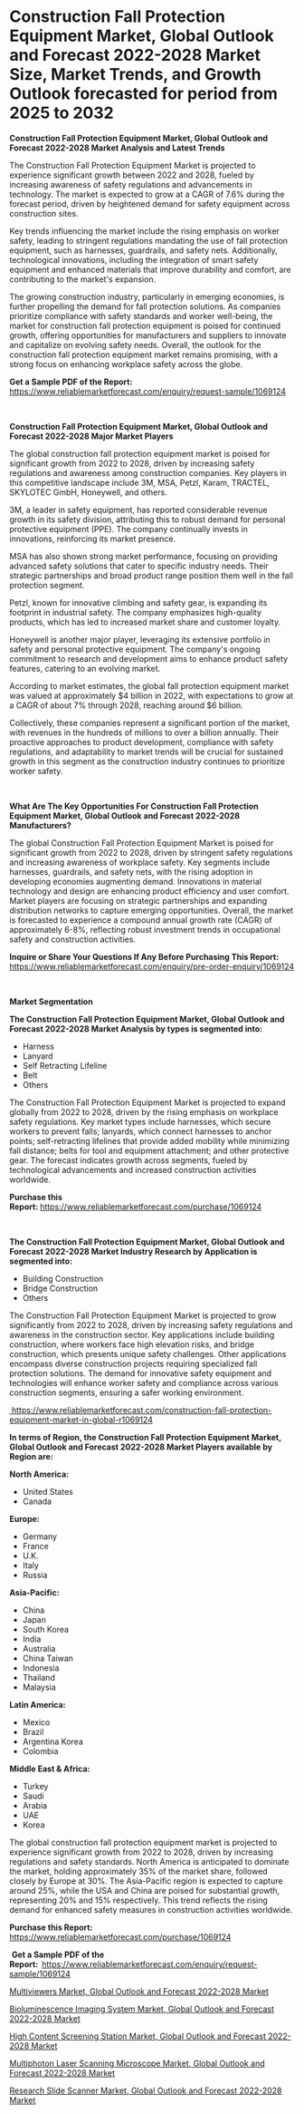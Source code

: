 <p><h1>Construction Fall Protection Equipment Market, Global Outlook and Forecast 2022-2028 Market Size, Market Trends, and Growth Outlook forecasted for period from 2025 to 2032</h1></p><p><strong>Construction Fall Protection Equipment Market, Global Outlook and Forecast 2022-2028 Market Analysis and Latest Trends</strong></p>
<p><p>The Construction Fall Protection Equipment Market is projected to experience significant growth between 2022 and 2028, fueled by increasing awareness of safety regulations and advancements in technology. The market is expected to grow at a CAGR of 7.6% during the forecast period, driven by heightened demand for safety equipment across construction sites. </p><p>Key trends influencing the market include the rising emphasis on worker safety, leading to stringent regulations mandating the use of fall protection equipment, such as harnesses, guardrails, and safety nets. Additionally, technological innovations, including the integration of smart safety equipment and enhanced materials that improve durability and comfort, are contributing to the market's expansion.</p><p>The growing construction industry, particularly in emerging economies, is further propelling the demand for fall protection solutions. As companies prioritize compliance with safety standards and worker well-being, the market for construction fall protection equipment is poised for continued growth, offering opportunities for manufacturers and suppliers to innovate and capitalize on evolving safety needs. Overall, the outlook for the construction fall protection equipment market remains promising, with a strong focus on enhancing workplace safety across the globe.</p></p>
<p><strong>Get a Sample PDF of the Report:&nbsp;</strong> <a href="https://www.reliablemarketforecast.com/enquiry/request-sample/1069124?utm_campaign=1875&utm_medium=2&utm_source=Github&utm_content=ia&utm_term=21032025&utm_id=construction-fall-protection-equipment-market-global-outlook-and-forecast-2022-2028">https://www.reliablemarketforecast.com/enquiry/request-sample/1069124</a></p>
<p>&nbsp;</p>
<p><strong>Construction Fall Protection Equipment Market, Global Outlook and Forecast 2022-2028 Major Market Players</strong></p>
<p><p>The global construction fall protection equipment market is poised for significant growth from 2022 to 2028, driven by increasing safety regulations and awareness among construction companies. Key players in this competitive landscape include 3M, MSA, Petzl, Karam, TRACTEL, SKYLOTEC GmbH, Honeywell, and others.</p><p>3M, a leader in safety equipment, has reported considerable revenue growth in its safety division, attributing this to robust demand for personal protective equipment (PPE). The company continually invests in innovations, reinforcing its market presence.</p><p>MSA has also shown strong market performance, focusing on providing advanced safety solutions that cater to specific industry needs. Their strategic partnerships and broad product range position them well in the fall protection segment.</p><p>Petzl, known for innovative climbing and safety gear, is expanding its footprint in industrial safety. The company emphasizes high-quality products, which has led to increased market share and customer loyalty.</p><p>Honeywell is another major player, leveraging its extensive portfolio in safety and personal protective equipment. The company's ongoing commitment to research and development aims to enhance product safety features, catering to an evolving market.</p><p>According to market estimates, the global fall protection equipment market was valued at approximately $4 billion in 2022, with expectations to grow at a CAGR of about 7% through 2028, reaching around $6 billion. </p><p>Collectively, these companies represent a significant portion of the market, with revenues in the hundreds of millions to over a billion annually. Their proactive approaches to product development, compliance with safety regulations, and adaptability to market trends will be crucial for sustained growth in this segment as the construction industry continues to prioritize worker safety.</p></p>
<p>&nbsp;</p>
<p><strong>What Are The Key Opportunities For Construction Fall Protection Equipment Market, Global Outlook and Forecast 2022-2028 Manufacturers?</strong></p>
<p><p>The global Construction Fall Protection Equipment Market is poised for significant growth from 2022 to 2028, driven by stringent safety regulations and increasing awareness of workplace safety. Key segments include harnesses, guardrails, and safety nets, with the rising adoption in developing economies augmenting demand. Innovations in material technology and design are enhancing product efficiency and user comfort. Market players are focusing on strategic partnerships and expanding distribution networks to capture emerging opportunities. Overall, the market is forecasted to experience a compound annual growth rate (CAGR) of approximately 6-8%, reflecting robust investment trends in occupational safety and construction activities.</p></p>
<p><strong>Inquire or Share Your Questions If Any Before Purchasing This Report:</strong> <a href="https://www.reliablemarketforecast.com/enquiry/pre-order-enquiry/1069124?utm_campaign=1875&utm_medium=2&utm_source=Github&utm_content=ia&utm_term=21032025&utm_id=construction-fall-protection-equipment-market-global-outlook-and-forecast-2022-2028">https://www.reliablemarketforecast.com/enquiry/pre-order-enquiry/1069124</a></p>
<p>&nbsp;</p>
<p><strong>Market Segmentation</strong></p>
<p><strong>The Construction Fall Protection Equipment Market, Global Outlook and Forecast 2022-2028 Market Analysis by types is segmented into:</strong></p>
<p><ul><li>Harness</li><li>Lanyard</li><li>Self Retracting Lifeline</li><li>Belt</li><li>Others</li></ul></p>
<p><p>The Construction Fall Protection Equipment Market is projected to expand globally from 2022 to 2028, driven by the rising emphasis on workplace safety regulations. Key market types include harnesses, which secure workers to prevent falls; lanyards, which connect harnesses to anchor points; self-retracting lifelines that provide added mobility while minimizing fall distance; belts for tool and equipment attachment; and other protective gear. The forecast indicates growth across segments, fueled by technological advancements and increased construction activities worldwide.</p></p>
<p><strong>Purchase this Report:&nbsp;</strong><a href="https://www.reliablemarketforecast.com/purchase/1069124?utm_campaign=1875&utm_medium=2&utm_source=Github&utm_content=ia&utm_term=21032025&utm_id=construction-fall-protection-equipment-market-global-outlook-and-forecast-2022-2028">https://www.reliablemarketforecast.com/purchase/1069124</a></p>
<p>&nbsp;</p>
<p><strong>The Construction Fall Protection Equipment Market, Global Outlook and Forecast 2022-2028 Market Industry Research by Application is segmented into:</strong></p>
<p><ul><li>Building Construction</li><li>Bridge Construction</li><li>Others</li></ul></p>
<p><p>The Construction Fall Protection Equipment Market is projected to grow significantly from 2022 to 2028, driven by increasing safety regulations and awareness in the construction sector. Key applications include building construction, where workers face high elevation risks, and bridge construction, which presents unique safety challenges. Other applications encompass diverse construction projects requiring specialized fall protection solutions. The demand for innovative safety equipment and technologies will enhance worker safety and compliance across various construction segments, ensuring a safer working environment.</p></p>
<p><a href="https://www.reliablemarketforecast.com/construction-fall-protection-equipment-market-in-global-r1069124?utm_campaign=1875&utm_medium=2&utm_source=Github&utm_content=ia&utm_term=21032025&utm_id=construction-fall-protection-equipment-market-global-outlook-and-forecast-2022-2028">&nbsp;https://www.reliablemarketforecast.com/construction-fall-protection-equipment-market-in-global-r1069124</a></p>
<p><strong>In terms of Region, the Construction Fall Protection Equipment Market, Global Outlook and Forecast 2022-2028 Market Players available by Region are:</strong></p>
<p>
    <p> <strong> North America: </strong>
        <ul>
            <li>United States</li>
            <li>Canada</li>
        </ul>
        </p> 
    <p> <strong> Europe: </strong>
        <ul>
            <li>Germany</li>
            <li>France</li>
            <li>U.K.</li>
            <li>Italy</li>
            <li>Russia</li>
        </ul>
        </p> 
    <p> <strong> Asia-Pacific: </strong>
        <ul>
            <li>China</li>
            <li>Japan</li>
            <li>South Korea</li>
            <li>India</li>
            <li>Australia</li>
            <li>China Taiwan</li>
            <li>Indonesia</li>
            <li>Thailand</li>
            <li>Malaysia</li>
        </ul>
        </p> 
    <p> <strong> Latin America: </strong>
        <ul>
            <li>Mexico</li>
            <li>Brazil</li>
            <li>Argentina Korea</li>
            <li>Colombia</li>
        </ul>
        </p> 
    <p> <strong> Middle East & Africa: </strong>
        <ul>
            <li>Turkey</li>
            <li>Saudi</li>
            <li>Arabia</li>
            <li>UAE</li>
            <li>Korea</li>
        </ul>
    </p>
    </p>
<p><p>The global construction fall protection equipment market is projected to experience significant growth from 2022 to 2028, driven by increasing regulations and safety standards. North America is anticipated to dominate the market, holding approximately 35% of the market share, followed closely by Europe at 30%. The Asia-Pacific region is expected to capture around 25%, while the USA and China are poised for substantial growth, representing 20% and 15% respectively. This trend reflects the rising demand for enhanced safety measures in construction activities worldwide.</p></p>
<p><strong>Purchase this Report: </strong><a href="https://www.reliablemarketforecast.com/purchase/1069124?utm_campaign=1875&utm_medium=2&utm_source=Github&utm_content=ia&utm_term=21032025&utm_id=construction-fall-protection-equipment-market-global-outlook-and-forecast-2022-2028">https://www.reliablemarketforecast.com/purchase/1069124</a></p>
<p>&nbsp;<strong>Get a Sample PDF of the Report:&nbsp;&nbsp;</strong><a href="https://www.reliablemarketforecast.com/enquiry/request-sample/1069124?utm_campaign=1875&utm_medium=2&utm_source=Github&utm_content=ia&utm_term=21032025&utm_id=construction-fall-protection-equipment-market-global-outlook-and-forecast-2022-2028">https://www.reliablemarketforecast.com/enquiry/request-sample/1069124</a></p>
<p><strong></strong></p>
<p><p><a href="https://github.com/rentzszaszjn/Market-Research-Report-List-1/blob/main/multiviewers-market-global-outlook-and-forecast-2022-2028-market.md?utm_campaign=1875&utm_medium=2&utm_source=Github&utm_content=ia&utm_term=21032025&utm_id=construction-fall-protection-equipment-market-global-outlook-and-forecast-2022-2028">Multiviewers Market, Global Outlook and Forecast 2022-2028 Market</a></p><p><a href="https://github.com/perbetpereir/Market-Research-Report-List-1/blob/main/bioluminescence-imaging-system-market-global-outlook-and-forecast-2022-2028-market.md?utm_campaign=1875&utm_medium=2&utm_source=Github&utm_content=ia&utm_term=21032025&utm_id=construction-fall-protection-equipment-market-global-outlook-and-forecast-2022-2028">Bioluminescence Imaging System Market, Global Outlook and Forecast 2022-2028 Market</a></p><p><a href="https://github.com/ziringebrur1/Market-Research-Report-List-1/blob/main/high-content-screening-station-market-global-outlook-and-forecast-2022-2028-market.md?utm_campaign=1875&utm_medium=2&utm_source=Github&utm_content=ia&utm_term=21032025&utm_id=construction-fall-protection-equipment-market-global-outlook-and-forecast-2022-2028">High Content Screening Station Market, Global Outlook and Forecast 2022-2028 Market</a></p><p><a href="https://github.com/sitarzerpa3d/Market-Research-Report-List-1/blob/main/multiphoton-laser-scanning-microscope-market-global-outlook-and-forecast-2022-2028-market.md?utm_campaign=1875&utm_medium=2&utm_source=Github&utm_content=ia&utm_term=21032025&utm_id=construction-fall-protection-equipment-market-global-outlook-and-forecast-2022-2028">Multiphoton Laser Scanning Microscope Market, Global Outlook and Forecast 2022-2028 Market</a></p><p><a href="https://github.com/kevoncesya4j/Market-Research-Report-List-1/blob/main/research-slide-scanner-market-global-outlook-and-forecast-2022-2028-market.md?utm_campaign=1875&utm_medium=2&utm_source=Github&utm_content=ia&utm_term=21032025&utm_id=construction-fall-protection-equipment-market-global-outlook-and-forecast-2022-2028">Research Slide Scanner Market, Global Outlook and Forecast 2022-2028 Market</a></p></p>